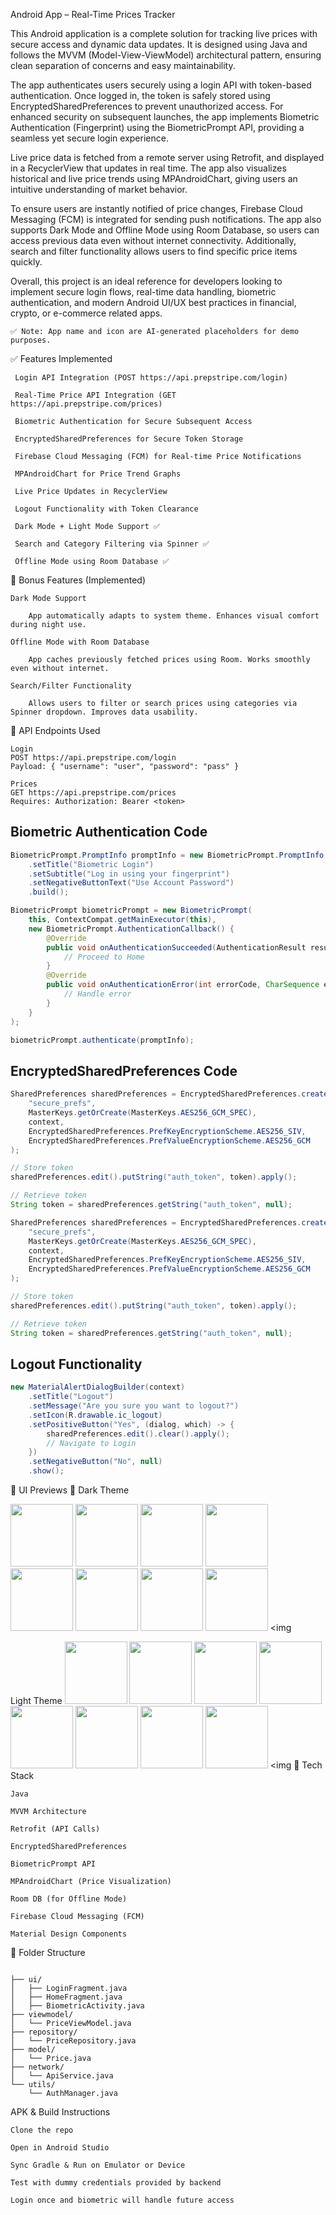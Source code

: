 Android App – Real-Time Prices Tracker

This Android application is a complete solution for tracking live prices with secure access and dynamic data updates. It is designed using Java and follows the MVVM (Model-View-ViewModel) architectural pattern, ensuring clean separation of concerns and easy maintainability.

The app authenticates users securely using a login API with token-based authentication. Once logged in, the token is safely stored using EncryptedSharedPreferences to prevent unauthorized access. For enhanced security on subsequent launches, the app implements Biometric Authentication (Fingerprint) using the BiometricPrompt API, providing a seamless yet secure login experience.

Live price data is fetched from a remote server using Retrofit, and displayed in a RecyclerView that updates in real time. The app also visualizes historical and live price trends using MPAndroidChart, giving users an intuitive understanding of market behavior.

To ensure users are instantly notified of price changes, Firebase Cloud Messaging (FCM) is integrated for sending push notifications. The app also supports Dark Mode and Offline Mode using Room Database, so users can access previous data even without internet connectivity. Additionally, search and filter functionality allows users to find specific price items quickly.

Overall, this project is an ideal reference for developers looking to implement secure login flows, real-time data handling, biometric authentication, and modern Android UI/UX best practices in financial, crypto, or e-commerce related apps.

    ✅ Note: App name and icon are AI-generated placeholders for demo purposes.

✅ Features Implemented

     Login API Integration (POST https://api.prepstripe.com/login)

     Real-Time Price API Integration (GET https://api.prepstripe.com/prices)

     Biometric Authentication for Secure Subsequent Access

     EncryptedSharedPreferences for Secure Token Storage

     Firebase Cloud Messaging (FCM) for Real-time Price Notifications

     MPAndroidChart for Price Trend Graphs

     Live Price Updates in RecyclerView

     Logout Functionality with Token Clearance

     Dark Mode + Light Mode Support ✅

     Search and Category Filtering via Spinner ✅

     Offline Mode using Room Database ✅

🌟 Bonus Features (Implemented)

    Dark Mode Support

        App automatically adapts to system theme. Enhances visual comfort during night use.

    Offline Mode with Room Database

        App caches previously fetched prices using Room. Works smoothly even without internet.

    Search/Filter Functionality

        Allows users to filter or search prices using categories via Spinner dropdown. Improves data usability.

🔗 API Endpoints Used

    Login
    POST https://api.prepstripe.com/login
    Payload: { "username": "user", "password": "pass" }

    Prices
    GET https://api.prepstripe.com/prices
    Requires: Authorization: Bearer <token>
    

##  Biometric Authentication Code

```java
BiometricPrompt.PromptInfo promptInfo = new BiometricPrompt.PromptInfo.Builder()
    .setTitle("Biometric Login")
    .setSubtitle("Log in using your fingerprint")
    .setNegativeButtonText("Use Account Password")
    .build();

BiometricPrompt biometricPrompt = new BiometricPrompt(
    this, ContextCompat.getMainExecutor(this),
    new BiometricPrompt.AuthenticationCallback() {
        @Override
        public void onAuthenticationSucceeded(AuthenticationResult result) {
            // Proceed to Home
        }
        @Override
        public void onAuthenticationError(int errorCode, CharSequence errString) {
            // Handle error
        }
    }
);

biometricPrompt.authenticate(promptInfo);
```

## EncryptedSharedPreferences Code

```java
SharedPreferences sharedPreferences = EncryptedSharedPreferences.create(
    "secure_prefs",
    MasterKeys.getOrCreate(MasterKeys.AES256_GCM_SPEC),
    context,
    EncryptedSharedPreferences.PrefKeyEncryptionScheme.AES256_SIV,
    EncryptedSharedPreferences.PrefValueEncryptionScheme.AES256_GCM
);

// Store token
sharedPreferences.edit().putString("auth_token", token).apply();

// Retrieve token
String token = sharedPreferences.getString("auth_token", null);

SharedPreferences sharedPreferences = EncryptedSharedPreferences.create(
    "secure_prefs",
    MasterKeys.getOrCreate(MasterKeys.AES256_GCM_SPEC),
    context,
    EncryptedSharedPreferences.PrefKeyEncryptionScheme.AES256_SIV,
    EncryptedSharedPreferences.PrefValueEncryptionScheme.AES256_GCM
);

// Store token
sharedPreferences.edit().putString("auth_token", token).apply();

// Retrieve token
String token = sharedPreferences.getString("auth_token", null);
```

## Logout Functionality

```java
new MaterialAlertDialogBuilder(context)
    .setTitle("Logout")
    .setMessage("Are you sure you want to logout?")
    .setIcon(R.drawable.ic_logout)
    .setPositiveButton("Yes", (dialog, which) -> {
        sharedPreferences.edit().clear().apply();
        // Navigate to Login
    })
    .setNegativeButton("No", null)
    .show();
```

🎨 UI Previews
🌙 Dark Theme

<img src="https://github.com/user-attachments/assets/c4d468d6-88fa-4974-96cd-fe78c0e106aa" width="100"/> <img src="https://github.com/user-attachments/assets/bdc2e206-4b5a-4b9c-93de-ae0e995df2d5" width="100"/> <img src="https://github.com/user-attachments/assets/9d96966c-6280-436e-a5f1-73d5214ff779" width="100"/> <img src="https://github.com/user-attachments/assets/7ce46f71-d3ac-4e2c-bed0-a54eaec96716" width="100"/> <img src="https://github.com/user-attachments/assets/f1fc478a-7ce4-4088-9b7c-1811f99c6d90" width="100"/> <img src="https://github.com/user-attachments/assets/cdbb45e1-4886-419d-99b2-229583af8138" width="100"/> <img src="https://github.com/user-attachments/assets/2099bc8a-397a-46fb-9a96-a6442a2c1a09" width="100"/>  <img src="https://github.com/user-attachments/assets/51f3f532-cb0f-453a-920f-d55c5ba589d2" width="100"/> <img 


Light Theme
<img src="https://github.com/user-attachments/assets/e37e07bb-56cc-4336-b58f-a007b38c8534" width="100"/> <img src="https://github.com/user-attachments/assets/ad3771bc-d53d-48a1-8173-59ce5b560752" width="100"/> <img src="https://github.com/user-attachments/assets/07bb135f-6319-4413-b75a-d1cfebddbe4d" width="100"/> <img src="https://github.com/user-attachments/assets/922862f2-a5d2-4884-8835-b5db459bc712" width="100"/> <img src="https://github.com/user-attachments/assets/26a949d5-44b4-4075-b4ad-dba49faf9795" width="100"/> <img src="https://github.com/user-attachments/assets/621526f1-dbbc-40c1-abcc-06b5e96703a7" width="100"/> <img src="https://github.com/user-attachments/assets/fbfd9195-bf3f-4002-9a04-3bdbf0f72ca6" width="100"/> <img src="https://github.com/user-attachments/assets/68f1b87c-f1d2-43ba-8147-c0a86f53610c" width="100"/> <img 
🧰 Tech Stack

    Java

    MVVM Architecture

    Retrofit (API Calls)

    EncryptedSharedPreferences

    BiometricPrompt API

    MPAndroidChart (Price Visualization)

    Room DB (for Offline Mode)

    Firebase Cloud Messaging (FCM)

    Material Design Components

📂 Folder Structure
```

├── ui/
│   ├── LoginFragment.java
│   ├── HomeFragment.java
│   ├── BiometricActivity.java
├── viewmodel/
│   └── PriceViewModel.java
├── repository/
│   └── PriceRepository.java
├── model/
│   └── Price.java
├── network/
│   └── ApiService.java
└── utils/
    └── AuthManager.java
```

 APK & Build Instructions

    Clone the repo

    Open in Android Studio

    Sync Gradle & Run on Emulator or Device

    Test with dummy credentials provided by backend

    Login once and biometric will handle future access
